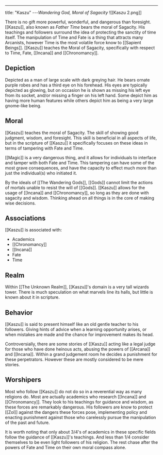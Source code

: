 ---
title: "Kaszu"
---*Wandering God, Moral of Sagacity*
![[Kaszu 2.png]]

There is no gift more powerful, wonderful, and dangerous than foresight. [[Kaszu]], also known as *Father Time* bears the moral of Sagacity. His teachings and followers surround the idea of protecting the sanctity of time itself. The manipulation of Time and Fate is a thing that attracts many Arcanists, however Time is the most volatile force know to [[Sapient Beings]]. [[Kaszu]] teaches the Moral of Sagacity, specifically with respect to Time, Fate, [[Incana]] and [[Chronomancy]].

## Depiction
Depicted as a man of large scale with dark greying hair. He bears ornate purple robes and has a third eye on his forehead. His eyes are typically depicted as glowing, but on occasion he is shown as missing his left eye from its socket, and/or missing a finger on his left hand. Some depict him as having more human features while others depict him as being a very large gnome-like being.

## Moral
[[Kaszu]] teaches the moral of Sagacity. The skill of showing good judgment, wisdom, and foresight. This skill is beneficial in all aspects of life, but in the scripture of [[Kaszu]] it specifically focuses on these ideas in terms of tampering with Fate and Time.

[[Magic]] is a very dangerous thing, and it allows for individuals to interface and tamper with both Fate and Time. This tampering can have some of the most grave consequences, and have the capacity to effect much more than just the individual(s) who initiated it.

By the ideals of [[The Wandering Gods]], [[Gods]] cannot limit the actions of mortals unable to resist the will of [[Gods]]. [[Kaszu]] allows for the usage of [[Incana]] and [[Chronomancy]], so long as they are done with sagacity and wisdom. Thinking ahead on all things is in the core of making wise decisions.  

## Associations
[[Kaszu]] is associated with:
- Academics
- [[Chronomancy]]
- [[Incana]]
- Fate
- Time

## Realm
Within [[The Unknown Realm]], [[Kaszu]]'s domain is a very tall wizards tower. There is much speculation on what marvels line its halls, but little is known about it in scripture.

## Behavior
[[Kaszu]] is said to present himself like an old gentle teacher to his followers. Giving hints of advice when a learning opportunity arises, or when mistakes are made and the chance for improvement makes its head.

Controversially, there are some stories of [[Kaszu]] acting like a legal judge for those who have done heinous acts, abusing the powers of [[Arcana]] and [[Incana]]. Within a grand judgement room he decides a punishment for these perpetrators. However these are mostly considered to be mere stories. 

## Worshipers
Most who follow [[Kaszu]] do not do so in a reverential way as many religions do. Most are actually academics who research [[Incana]] and [[Chronomancy]]. They look to his teachings for guidance and wisdom, as these forces are remarkably dangerous. His followers are know to protect [[Zol]] against the dangers these forces pose, implementing policy and enacting punishment against those who carelessly pursue the manipulation of the past and future.

It is worth noting that only about 3/4's of academics in these specific fields follow the guidance of [[Kaszu]]'s teachings. And less than 1/4 consider themselves to be even light followers of his religion. The rest chase after the powers of Fate and Time on their own moral compass alone.